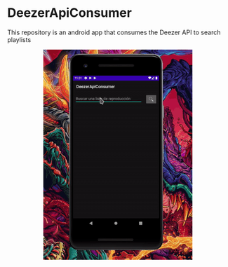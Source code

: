 # DeezerApiConsumer


This repository is an android app that consumes the Deezer API to search playlists 

<p align="center">
  <img src="DezzerApiConsumer.gif"/>
</p>

